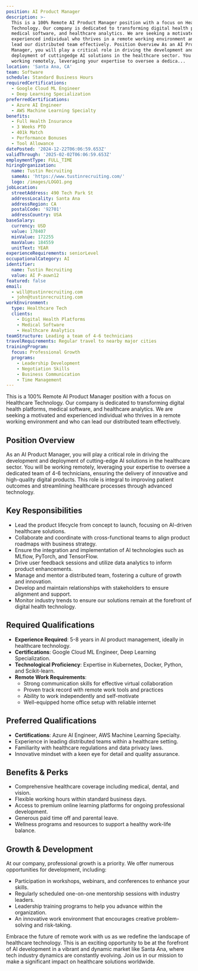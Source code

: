 ```yaml
---
position: AI Product Manager
description: >-
  This is a 100% Remote AI Product Manager position with a focus on Healthcare
  Technology. Our company is dedicated to transforming digital health platforms,
  medical software, and healthcare analytics. We are seeking a motivated and
  experienced individual who thrives in a remote working environment and who can
  lead our distributed team effectively. Position Overview As an AI Product
  Manager, you will play a critical role in driving the development and
  deployment of cuttingedge AI solutions in the healthcare sector. You will be
  working remotely, leveraging your expertise to oversee a dedica...
location: 'Santa Ana, CA'
team: Software
schedule: Standard Business Hours
requiredCertifications:
  - Google Cloud ML Engineer
  - Deep Learning Specialization
preferredCertifications:
  - Azure AI Engineer
  - AWS Machine Learning Specialty
benefits:
  - Full Health Insurance
  - 3 Weeks PTO
  - 401k Match
  - Performance Bonuses
  - Tool Allowance
datePosted: '2024-12-22T06:06:59.653Z'
validThrough: '2025-02-02T06:06:59.653Z'
employmentType: FULL_TIME
hiringOrganization:
  name: Tustin Recruiting
  sameAs: 'https://www.tustinrecruiting.com/'
  logo: /images/LOGO1.png
jobLocation:
  streetAddress: 490 Tech Park St
  addressLocality: Santa Ana
  addressRegion: CA
  postalCode: '92701'
  addressCountry: USA
baseSalary:
  currency: USD
  value: 178407
  minValue: 172255
  maxValue: 184559
  unitText: YEAR
experienceRequirements: seniorLevel
occupationalCategory: AI
identifier:
  name: Tustin Recruiting
  value: AI P-auwn12
featured: false
email:
  - will@tustinrecruiting.com
  - john@tustinrecruiting.com
workEnvironment:
  type: Healthcare Tech
  clients:
    - Digital Health Platforms
    - Medical Software
    - Healthcare Analytics
teamStructure: Leading a team of 4-6 technicians
travelRequirements: Regular travel to nearby major cities
trainingProgram:
  focus: Professional Growth
  programs:
    - Leadership Development
    - Negotiation Skills
    - Business Communication
    - Time Management
---
```




This is a 100% Remote AI Product Manager position with a focus on Healthcare Technology. Our company is dedicated to transforming digital health platforms, medical software, and healthcare analytics. We are seeking a motivated and experienced individual who thrives in a remote working environment and who can lead our distributed team effectively.

## Position Overview

As an AI Product Manager, you will play a critical role in driving the development and deployment of cutting-edge AI solutions in the healthcare sector. You will be working remotely, leveraging your expertise to oversee a dedicated team of 4-6 technicians, ensuring the delivery of innovative and high-quality digital products. This role is integral to improving patient outcomes and streamlining healthcare processes through advanced technology.

## Key Responsibilities

- Lead the product lifecycle from concept to launch, focusing on AI-driven healthcare solutions.
- Collaborate and coordinate with cross-functional teams to align product roadmaps with business strategy.
- Ensure the integration and implementation of AI technologies such as MLflow, PyTorch, and TensorFlow.
- Drive user feedback sessions and utilize data analytics to inform product enhancements.
- Manage and mentor a distributed team, fostering a culture of growth and innovation.
- Develop and maintain relationships with stakeholders to ensure alignment and support.
- Monitor industry trends to ensure our solutions remain at the forefront of digital health technology.

## Required Qualifications

- **Experience Required**: 5-8 years in AI product management, ideally in healthcare technology.
- **Certifications**: Google Cloud ML Engineer, Deep Learning Specialization.
- **Technological Proficiency**: Expertise in Kubernetes, Docker, Python, and Scikit-learn.
- **Remote Work Requirements**:
  - Strong communication skills for effective virtual collaboration
  - Proven track record with remote work tools and practices
  - Ability to work independently and self-motivate
  - Well-equipped home office setup with reliable internet

## Preferred Qualifications

- **Certifications**: Azure AI Engineer, AWS Machine Learning Specialty.
- Experience in leading distributed teams within a healthcare setting.
- Familiarity with healthcare regulations and data privacy laws.
- Innovative mindset with a keen eye for detail and quality assurance.

## Benefits & Perks

- Comprehensive healthcare coverage including medical, dental, and vision.
- Flexible working hours within standard business days.
- Access to premium online learning platforms for ongoing professional development.
- Generous paid time off and parental leave.
- Wellness programs and resources to support a healthy work-life balance.

## Growth & Development

At our company, professional growth is a priority. We offer numerous opportunities for development, including:

- Participation in workshops, webinars, and conferences to enhance your skills.
- Regularly scheduled one-on-one mentorship sessions with industry leaders.
- Leadership training programs to help you advance within the organization.
- An innovative work environment that encourages creative problem-solving and risk-taking.

Embrace the future of remote work with us as we redefine the landscape of healthcare technology. This is an exciting opportunity to be at the forefront of AI development in a vibrant and dynamic market like Santa Ana, where tech industry dynamics are constantly evolving. Join us in our mission to make a significant impact on healthcare solutions worldwide.
